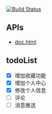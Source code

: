 [![Build Status](https://travis-ci.com/riverluoo/luoo-muziko.svg?branch=master)](https://travis-ci.com/riverluoo/luoo-muziko)

## APIs

- [doc.html](http://39.96.69.79:8081/doc.html)  

## todoList

- [x] 增加收藏功能
- [x] 增加个人中心
- [x] 修改个人信息
- [ ] 评论
- [ ] 消息推送